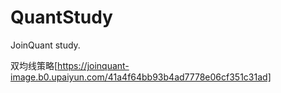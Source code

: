 # QuantStudy
JoinQuant study. 

双均线策略[https://joinquant-image.b0.upaiyun.com/41a4f64bb93b4ad7778e06cf351c31ad]
